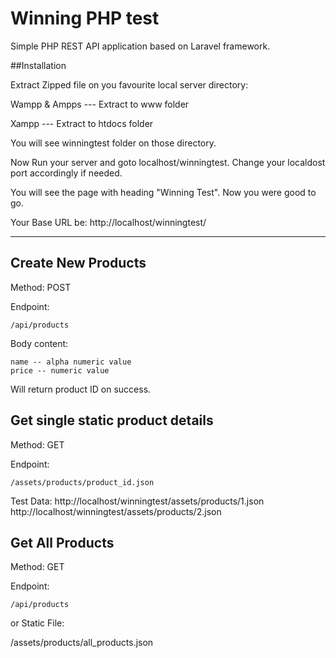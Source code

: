 
# Winning PHP test

Simple PHP REST API application based on Laravel framework.


##Installation

Extract Zipped file on you favourite local server directory:

Wampp & Ampps --- Extract to www folder

Xampp --- Extract to htdocs folder

You will see winningtest folder on those directory.

Now Run your server and goto localhost/winningtest. Change your localdost port accordingly if needed.

You will see the page with heading "Winning Test". Now you were good to go.

Your Base URL be:
http://localhost/winningtest/

 --- 

## Create New Products

Method: POST

Endpoint:
```
/api/products

```
Body content:
```
name -- alpha numeric value
price -- numeric value

```

Will return product ID on success.


## Get single static product details

Method: GET

Endpoint:
```
/assets/products/product_id.json

```

Test Data:
http://localhost/winningtest/assets/products/1.json
http://localhost/winningtest/assets/products/2.json


## Get All Products

Method: GET

Endpoint:
```
/api/products

```

or Static File:

/assets/products/all_products.json

